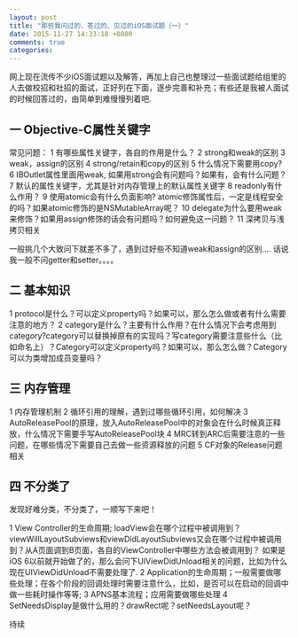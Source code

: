```yaml
---
layout: post
title: "那些我问过的、答过的、见过的iOS面试题（一）"
date: 2015-11-27 14:33:18 +0800
comments: true
categories: 
---
```


网上现在流传不少iOS面试题以及解答，再加上自己也整理过一些面试题给组里的人去做校招和社招的面试，正好列在下面，逐步完善和补充；有些还是我被人面试的时候回答过的，由简单到难慢慢列着吧.

## 一 Objective-C属性关键字

常见问题：
1 有哪些属性关键字，各自的作用是什么？
2 strong和weak的区别
3 weak，assign的区别
4 strong/retain和copy的区别
5 什么情况下需要用copy?
6 IBOutlet属性里面用weak, 如果用strong会有问题吗？如果有，会有什么问题？
7 默认的属性关键字，尤其是针对内存管理上的默认属性关键字
8 readonly有什么作用？
9 使用atomic会有什么负面影响? atomic修饰属性后，一定是线程安全的吗？如果atomic修饰的是NSMutableArray呢？
10 delegate为什么要用weak来修饰？如果用assign修饰的话会有问题吗？如何避免这一问题？
11 深拷贝与浅拷贝相关

一般挑几个大致问下就差不多了，遇到过好些不知道weak和assign的区别....
话说我一般不问getter和setter。。。。

## 二 基本知识
1 protocol是什么？可以定义property吗？如果可以，那么怎么做或者有什么需要注意的地方？
2 category是什么？主要有什么作用？在什么情况下会考虑用到category?category可以替换掉原有的实现吗？写category需要注意些什么（比如命名上）？Category可以定义property吗？如果可以，那么怎么做？Category可以为类增加成员变量吗？


## 三 内存管理
1 内存管理机制
2 循环引用的理解，遇到过哪些循环引用，如何解决
3 AutoReleasePool的原理，放入AutoReleasePool中的对象会在什么时候真正释放，什么情况下需要手写AutoReleasePool块
4 MRC转到ARC后需要注意的一些问题，在哪些情况下需要自己去做一些资源释放的问题
5 CF对象的Release问题相关

## 四 不分类了

发现好难分类，不分类了，一顺写下来吧！

1 View Controller的生命周期; loadView会在哪个过程中被调用到？viewWillLayoutSubviews和viewDidLayoutSubviews又会在哪个过程中被调用到？从A页面调到B页面，各自的ViewController中哪些方法会被调用到？
如果是iOS 6以前就开始做了的，那么会问下UIViewDidUnload相关的问题，比如为什么现在UIViewDidUnload不需要处理了.
2 Application的生命周期；一般需要做哪些处理；在各个阶段的回调处理时需要注意什么，比如，是否可以在启动的回调中做一些耗时操作等等;
3 APNS基本流程；应用需要做哪些处理
4 SetNeedsDisplay是做什么用的？drawRect呢？setNeedsLayout呢？

待续